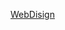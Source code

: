 [WebDisign](https://www.figma.com/file/yQXMuHVcy8owUCFgS4UEnI/Realco-%2B?type=design&node-id=0%3A1&mode=design&t=AY6x6NxWE3wMwTP6-1)